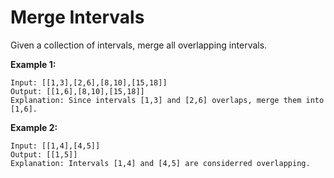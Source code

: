 # Merge Intervals

Given a collection of intervals, merge all overlapping intervals.

**Example 1:**

```pseudo
Input: [[1,3],[2,6],[8,10],[15,18]]
Output: [[1,6],[8,10],[15,18]]
Explanation: Since intervals [1,3] and [2,6] overlaps, merge them into [1,6].
```

**Example 2:**

```pseudo
Input: [[1,4],[4,5]]
Output: [[1,5]]
Explanation: Intervals [1,4] and [4,5] are considerred overlapping.
```
